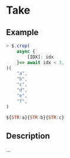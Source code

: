 # Take

## Example
```js
> $.crop(
    async {
        [IDX]: idx
    }=> await idx < 3,
)(
    "a",
    "b",
    "c",
    "d",
    "e",
    "f",
)

${STR:a}{STR:b}{STR:c}
```

## Description
…
